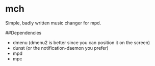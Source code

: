 mch
===
Simple, badly written music changer for mpd.

##Dependencies
 - dmenu (dmenu2 is better since you can position it on the screen)
 - dunst (or the notification-daemon you prefer)
 - mpd
 - mpc
